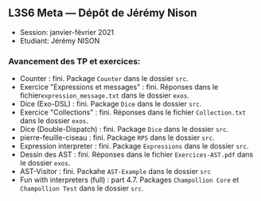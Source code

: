 ## L3S6 Meta — Dépôt de Jérémy Nison

- Session: janvier-février 2021
- Etudiant: Jérémy NISON

### Avancement des TP et exercices:

* Counter : fini. Package `Counter` dans le dossier `src`.
* Exercice "Expressions et messages" : fini. Réponses dans le fichier`expression_message.txt` dans le dossier `exos`.
* Dice (Exo-DSL) : fini. Package `Dice` dans le dossier `src`.
* Exercice "Collections" : fini. Réponses dans le fichier `Collection.txt` dans le dossier `exos`.
* Dice (Double-Dispatch) : fini. Package `Dice` dans le dossier `src`.
* pierre-feuille-ciseau : fini. Package `RPS` dans le dossier `src`.
* Expression interpreter : fini. Package `Expressions` dans le dossier `src`.
* Dessin des AST : fini. Réponses dans le fichier `Exercices-AST.pdf` dans le dossier `exos`.
* AST-Visitor : fini. Packahe `AST-Example` dans le dossier `src`
* Fun with interpreters (full) : part 4.7. Packages `Champollion Core` et `Champollion Test` dans le dossier `src`.
 
